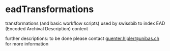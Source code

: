 # eadTransformations
transformations (and basic workflow scripts) used by swissbib to index EAD (Encoded Archival Description) content


further descriptions: to be done
please contact guenter.hipler@unibas.ch for more information

